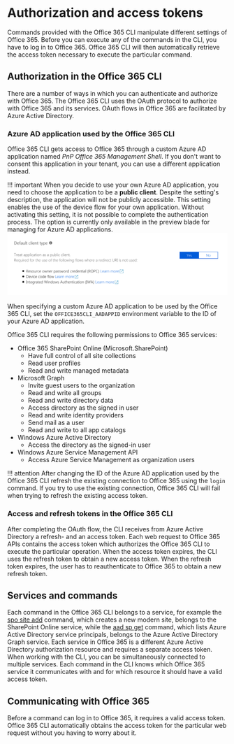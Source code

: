# Authorization and access tokens

Commands provided with the Office 365 CLI manipulate different settings of Office 365. Before you can execute any of the commands in the CLI, you have to log in to Office 365. Office 365 CLI will then automatically retrieve the access token necessary to execute the particular command.

## Authorization in the Office 365 CLI

There are a number of ways in which you can authenticate and authorize with Office 365. The Office 365 CLI uses the OAuth protocol to authorize with Office 365 and its services. OAuth flows in Office 365 are facilitated by Azure Active Directory.

### Azure AD application used by the Office 365 CLI

Office 365 CLI gets access to Office 365 through a custom Azure AD application named _PnP Office 365 Management Shell_. If you don't want to consent this application in your tenant, you can use a different application instead.

!!! important
    When you decide to use your own Azure AD application, you need to choose the application to be a **public client**. Despite the setting's description, the application will not be publicly accessible. This setting enables the use of the device flow for your own application. Without activating this setting, it is not possible to complete the authentication process. The option is currently only available in the preview blade for managing for Azure AD applications.
    [![The 'public client' enabled for an Azure AD application](../images/activate-public-client-aad-app.png)](../images/activate-public-client-aad-app.png)

When specifying a custom Azure AD application to be used by the Office 365 CLI, set the `OFFICE365CLI_AADAPPID` environment variable to the ID of your Azure AD application.

Office 365 CLI requires the following permissions to Office 365 services:

- Office 365 SharePoint Online (Microsoft.SharePoint)
    - Have full control of all site collections
    - Read user profiles
    - Read and write managed metadata
- Microsoft Graph
    - Invite guest users to the organization
    - Read and write all groups
    - Read and write directory data
    - Access directory as the signed in user
    - Read and write identity providers
    - Send mail as a user
    - Read and write to all app catalogs
- Windows Azure Active Directory
    - Access the directory as the signed-in user
- Windows Azure Service Management API
    - Access Azure Service Management as organization users

!!! attention
    After changing the ID of the Azure AD application used by the Office 365 CLI refresh the existing connection to Office 365 using the `login` command. If you try to use the existing connection, Office 365 CLI will fail when trying to refresh the existing access token.

### Access and refresh tokens in the Office 365 CLI

After completing the OAuth flow, the CLI receives from Azure Active Directory a refresh- and an access token. Each web request to Office 365 APIs contains the access token which authorizes the Office 365 CLI to execute the particular operation. When the access token expires, the CLI uses the refresh token to obtain a new access token. When the refresh token expires, the user has to reauthenticate to Office 365 to obtain a new refresh token.

## Services and commands

Each command in the Office 365 CLI belongs to a service, for example the [spo site add](../cmd/spo/site/site-add.md) command, which creates a new modern site, belongs to the SharePoint Online service, while the [aad sp get](../cmd/aad/sp/sp-get.md) command, which lists Azure Active Directory service principals, belongs to the Azure Active Directory Graph service. Each service in Office 365 is a different Azure Active Directory authorization resource and requires a separate access token. When working with the CLI, you can be simultaneously connected to multiple services. Each command in the CLI knows which Office 365 service it communicates with and for which resource it should have a valid access token.

## Communicating with Office 365

Before a command can log in to Office 365, it requires a valid access token. Office 365 CLI automatically obtains the access token for the particular web request without you having to worry about it.